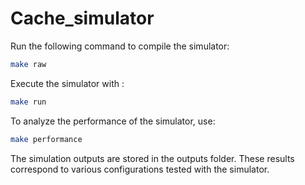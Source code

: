 # Cache_simulator
Run the following command to compile the simulator:
```bash
make raw
```
Execute the simulator with :
```bash
make run
```
To analyze the performance of the simulator, use:
```bash
make performance
```
The simulation outputs are stored in the outputs folder. These results correspond to various configurations tested with the simulator.
